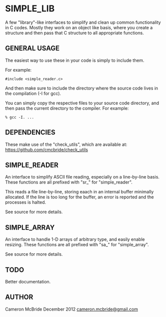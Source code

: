 SIMPLE_LIB 
==========
A few "library"-like interfaces to simplify and clean up common functionality 
in C codes. Mostly they work on an object like basis, where you create a structure
and then pass that C structure to all appropriate functions. 


GENERAL USAGE
-------------
The easiest way to use these in your code is simply to include them. 

For example: 

    #include <simple_reader.c> 

And then make sure to include the directory where the source code lives 
in the compilation (-I for gcc).

You can simply copy the respective files to your source code directory, and 
then pass the current directory to the compiler.  For example: 

    % gcc -I. ... 


DEPENDENCIES
------------
These make use of the "check_utils", which are available 
at: 
    https://github.com/cmcbride/check_utils


SIMPLE_READER
-------------
An interface to simplify ASCII file reading, especially on a line-by-line basis. 
These functions are all prefixed with "sr_" for "simple_reader".

This reads a file line-by-line, storing eaach in an internal buffer minimally 
allocated.  If the line is too long for the buffer, an error is reported and the 
processes is halted. 

See source for more details. 


SIMPLE_ARRAY
------------
An interface to handle 1-D arrays of arbitrary type, and easily enable resizing. 
These functions are all prefixed with "sa_" for "simple_array". 

See source for more details. 

TODO
----
Better documentation.


AUTHOR
------
Cameron McBride
December 2012 
cameron.mcbride@gmail.com

